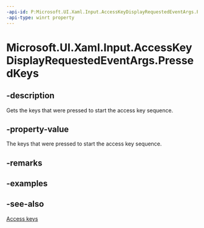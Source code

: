 ```yaml
---
-api-id: P:Microsoft.UI.Xaml.Input.AccessKeyDisplayRequestedEventArgs.PressedKeys
-api-type: winrt property
---
```


<!-- Property syntax
public string PressedKeys { get; }
-->

# Microsoft.UI.Xaml.Input.AccessKeyDisplayRequestedEventArgs.PressedKeys

## -description
Gets the keys that were pressed to start the access key sequence.

## -property-value
The keys that were pressed to start the access key sequence.

## -remarks

## -examples

## -see-also
[Access keys](/windows/apps/design/input/access-keys)
